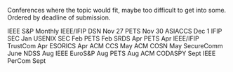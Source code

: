 Conferences where the topic would fit, maybe too difficult to get into some.  
Ordered by deadline of submission.

IEEE S&P            Monthly
IEEE/IFIP DSN       Nov 27
PETS                Nov 30
ASIACCS             Dec 1
IFIP SEC            Jan
USENIX SEC          Feb
PETS                Feb
SRDS                Apr
PETS                Apr
IEEE/IFIP TrustCom  Apr
ESORICS             Apr
ACM CCS             May
ACM COSN            May
SecureComm          June
NDSS                Aug
IEEE EuroS&P        Aug
PETS                Aug
ACM CODASPY         Sept
IEEE PerCom         Sept

